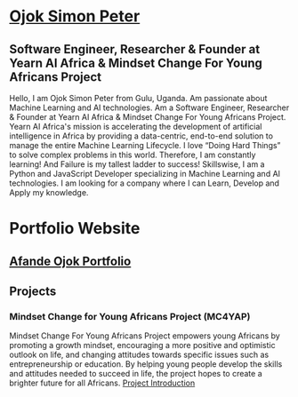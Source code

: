 # [Ojok Simon Peter](https://afandeojok.tech/)
## Software Engineer, Researcher & Founder at Yearn AI Africa & Mindset Change For Young Africans Project

Hello, I am Ojok Simon Peter from Gulu, Uganda. Am passionate about Machine Learning and AI technologies. Am a Software Engineer, Researcher & Founder at Yearn AI Africa & Mindset Change For Young Africans Project. Yearn AI Africa's mission is accelerating the development of artificial intelligence in Africa by providing a data-centric, end-to-end solution to manage the entire Machine Learning Lifecycle. I love “Doing Hard Things” to solve complex problems in this world. Therefore, I am constantly learning! And Failure is my tallest ladder to success! Skillswise, I am a Python and JavaScript Developer specializing in Machine Learning and AI technologies. I am looking for a company where I can Learn, Develop and Apply my knowledge.

# Portfolio Website
## [Afande Ojok Portfolio](https://afandeojok.tech/)

## Projects
### Mindset Change for Young Africans Project (MC4YAP)
Mindset Change For Young Africans Project empowers young Africans by promoting a growth mindset, encouraging a more positive and optimistic outlook on life, and changing attitudes towards specific issues such as entrepreneurship or education. By helping young people develop the skills and attitudes needed to succeed in life, the project hopes to create a brighter future for all Africans.
[Project Introduction](https://youtu.be/DKxWGMIbOCY?list=PLJVUP94CJbF2TZFixEzL3AmDdXomLPMmO)


<!---
Jokmonsimon/Jokmonsimon is a ✨ special ✨ repository because its `README.md` (this file) appears on your GitHub profile.
You can click the Preview link to take a look at your changes.
--->
